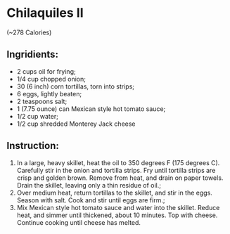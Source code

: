 # Chilaquiles II 
(~278  Calories)

## Ingridients:  
- 2 cups oil for frying;  
- 1/4 cup chopped onion;  
- 30 (6 inch) corn tortillas, torn into strips;  
- 6 eggs, lightly beaten;  
- 2 teaspoons salt;  
- 1 (7.75 ounce) can Mexican style hot tomato sauce;  
- 1/2 cup water;  
- 1/2 cup shredded Monterey Jack cheese

## Instruction:  
1. In a large, heavy skillet, heat the oil to 350 degrees F (175 degrees C). Carefully stir in the onion and tortilla strips. Fry until tortilla strips are crisp and golden brown. Remove from heat, and drain on paper towels. Drain the skillet, leaving only a thin residue of oil.;  
2. Over medium heat, return tortillas to the skillet, and stir in the eggs. Season with salt. Cook and stir until eggs are firm.;  
3. Mix Mexican style hot tomato sauce and water into the skillet. Reduce heat, and simmer until thickened, about 10 minutes. Top with cheese. Continue cooking until cheese has melted.
